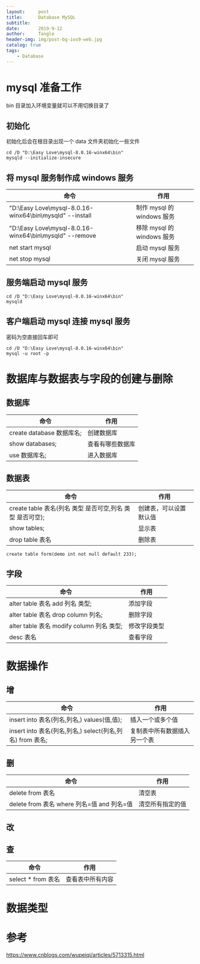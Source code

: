 ```yaml
---
layout:     post
title:      Database MySQL
subtitle:   
date:       2019-9-12
author:     Tangle
header-img: img/post-bg-ios9-web.jpg
catalog: true
tags:
    - Database
---
```


# mysql 准备工作

bin 目录加入环境变量就可以不用切换目录了

## 初始化

初始化后会在根目录出现一个 data 文件夹初始化一些文件

```
cd /D "D:\Easy Love\mysql-8.0.16-winx64\bin"
mysqld --initialize-insecure
```

## 将 mysql 服务制作成 windows 服务

| 命令                                                    | 作用                       |
| ------------------------------------------------------- | -------------------------- |
| "D:\Easy Love\mysql-8.0.16-winx64\bin\mysqld" --install | 制作 mysql 的 windows 服务 |
| "D:\Easy Love\mysql-8.0.16-winx64\bin\mysqld" --remove  | 移除 mysql 的 windows 服务 |
| net start mysql                                         | 启动 mysql 服务            |
| net stop mysql                                          | 关闭 mysql 服务            |

## 服务端启动 mysql 服务

```
cd /D "D:\Easy Love\mysql-8.0.16-winx64\bin"
mysqld
```

## 客户端启动 mysql 连接 mysql 服务

密码为空直接回车即可

```
cd /D "D:\Easy Love\mysql-8.0.16-winx64\bin"
mysql -u root -p
```

# 数据库与数据表与字段的创建与删除

## 数据库

| 命令                      | 作用             |
| ------------------------- | ---------------- |
| create database 数据库名; | 创建数据库       |
| show databases;           | 查看有哪些数据库 |
| use 数据库名;             | 进入数据库       |

## 数据表

| 命令                                                      | 作用                   |
| --------------------------------------------------------- | ---------------------- |
| create table 表名(列名 类型 是否可空,列名 类型 是否可空); | 创建表，可以设置默认值 |
| show tables;                                              | 显示表                 |
| drop table 表名                                           | 删除表                 |

```
create table form(demo int not null default 233);
```

## 字段

| 命令                                      | 作用         |
| ----------------------------------------- | ------------ |
| alter table 表名 add 列名 类型;           | 添加字段     |
| alter table 表名 drop column 列名;        | 删除字段     |
| alter table 表名 modify column 列名 类型; | 修改字段类型 |
| desc 表名                                 | 查看字段     |

# 数据操作

## 增

| 命令                                                      | 作用                         |
| --------------------------------------------------------- | ---------------------------- |
| insert into 表名(列名,列名,) values(值,值);               | 插入一个或多个值             |
| insert into 表名(列名,列名,) select(列名,列名) from 表名; | 复制表中所有数据插入另一个表 |

## 删

| 命令                                       | 作用             |
| ------------------------------------------ | ---------------- |
| delete from 表名                           | 清空表           |
| delete from 表名 where 列名=值 and 列名=值 | 清空所有指定的值 |

## 改

## 查

| 命令               | 作用             |
| ------------------ | ---------------- |
| select * from 表名 | 查看表中所有内容 |

# 数据类型

# 参考

https://www.cnblogs.com/wupeiqi/articles/5713315.html
